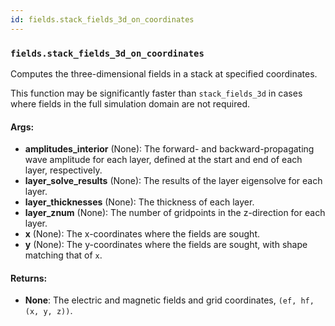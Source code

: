 ```yaml
---
id: fields.stack_fields_3d_on_coordinates
---
```


    
### `fields.stack_fields_3d_on_coordinates`
Computes the three-dimensional fields in a stack at specified coordinates.

This function may be significantly faster than `stack_fields_3d` in cases where
fields in the full simulation domain are not required.

#### Args:
- **amplitudes_interior** (None): The forward- and backward-propagating wave amplitude
for each layer, defined at the start and end of each layer, respectively.
- **layer_solve_results** (None): The results of the layer eigensolve for each layer.
- **layer_thicknesses** (None): The thickness of each layer.
- **layer_znum** (None): The number of gridpoints in the z-direction for each layer.
- **x** (None): The x-coordinates where the fields are sought.
- **y** (None): The y-coordinates where the fields are sought, with shape matching
that of `x`.

#### Returns:
- **None**: The electric and magnetic fields and grid coordinates, `(ef, hf, (x, y, z))`.
